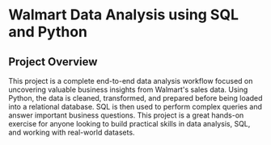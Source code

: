 # Walmart Data Analysis using SQL and Python

## Project Overview
This project is a complete end-to-end data analysis workflow focused on uncovering valuable business insights from Walmart's sales data. Using Python, the data is cleaned, transformed, and prepared before being loaded into a relational database. SQL is then used to perform complex queries and answer important business questions. This project is a great hands-on exercise for anyone looking to build practical skills in data analysis, SQL, and working with real-world datasets.



